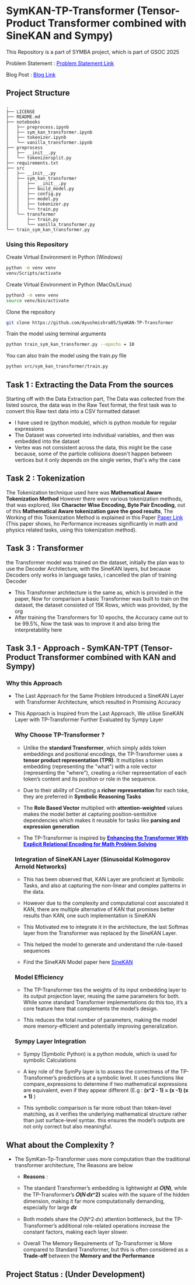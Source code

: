 # SymKAN-TP-Transformer (Tensor-Product Transformer combined with SineKAN and Sympy)

This Repository is a part of SYMBA project, which is part of GSOC 2025 

Problem Statement : <a href="https://ml4sci.org/gsoc/2025/proposal_SYMBA6.html" style="color:blue;">Problem Statement Link</a>

Blog Post : <a href="https://medium.com/@ayush89718/exploring-squared-amplitudes-in-high-energy-physics-with-ml4sci-my-gsoc-journey-453a2349f9d5" style="color:blue;">Blog Link</a>


## Project Structure 
```
.
├── LICENSE
├── README.md
├── notebooks
│   ├── preprocess.ipynb
│   ├── sym_kan_transformer.ipynb
│   ├── tokenizer.ipynb
│   └── vanilla_transformer.ipynb
├── preprocess
│   ├── __init__.py
│   └── tokenizersplit.py
├── requirements.txt
├── src
│   ├── __init__.py
│   ├── sym_kan_transformer
│   │   ├── __init__.py
│   │   ├── build_model.py
│   │   ├── config.py
│   │   ├── model.py
│   │   ├── tokenizer.py
│   │   └── train.py
│   └── transformer
│       ├── train.py
│       └── vanilla_transformer.py
└── train_sym_kan_transformer.py

```

### Using this Repository 

Create Virtual Environment in Python (Windows)
```bash
python -m venv venv 
venv/Scripts/activate
```

Create Virtual Environment in Python (MacOs/Linux)
```bash
python3 -m venv venv 
source venv/bin/activate
```


Clone the repository 

```bash
git clone https://github.com/Ayushmishra05/SymKAN-TP-Transformer
```

Train the model using terminal arguments

```bash
python train_sym_kan_transformer.py --epochs = 10
```

You can also train the model using the train.py file

```bash
python src/sym_kan_transformer/train.py
```

## Task 1 :  Extracting the Data From the sources 
Starting off with the Data Extraction part, The Data was collected from the listed source, the data was in the Raw Text format, the first task was to convert this Raw text data into a CSV formatted dataset
* I have used re (python module), which is python module for regular expressions 
* The Dataset was converted into individual variables, and then was embedded into the dataset 
* Vertex was not consistent across the data, this might be the case because, some of the particle collisions doesn't happen between vertices but it only depends on the single vertex, that's why the case 


## Task 2 : Tokenization  
The Tokenization technique used here was 
   **Mathematical Aware Tokenization Method** 
   However there were various tokenization methods, that was explored, like **Character Wise Encoding, Byte Pair Encoding**, out of this **Mathematical Aware tokenization gave the good results**, The Working of this Tokenization Method is explained in this Paper <a href="https://cdn.iiit.ac.in/cdn/web2py.iiit.ac.in/research_centres/publications/download/inproceedings.pdf.867521e9a9170b72.312e393738313631313937373137322e33332e706466.pdf" style="color:blue;">Paper Link</a> (This paper shows, ho Performance increases significantly in math and physics related tasks, using this tokenization method). 


## Task 3 : Transformer 
the Transformer model was trained on the dataset, initially the plan was to use the Decoder Architecture, with the SineKAN layers, but because Decoders only works in language tasks, i cancelled the plan of training Decoder 

* This Transformer architecture is the same as, which is provided in the paper, Now for comparison a basic Transformer was built to train on the dataset, the dataset consisted of 15K Rows, which was provided, by the org
* After training the Transformers for 10 epochs, the Accuracy came out to be 99.5%, Now the task was to improve it and also bring the interpretability here 

## Task 3.1 - Approach - SymKAN-TPT (Tensor-Product Transformer combined with KAN and Sympy)
 ### Why this Approach 
* The Last Approach for the Same Problem Introduced a SineKAN Layer with Transformer Architecture, which resulted in Promising Accuracy 
* This Approach is Inspired from the Last Approach, We utilise SineKAN Layer with TP-Transformer Further Evaluated by Sympy Layer 
  
  ### Why Choose TP-Transformer ? 
   * Unlike the **standard Transformer**, which simply adds token embeddings and positional encodings, the TP-Transformer uses a **tensor product representation (TPR)**. It multiplies a token embedding (representing the "what") with a role vector (representing the "where"), creating a richer representation of each token’s content and its position or role in the sequence.

   * Due to their ability of Creating a **richer representation** for each toke, they are preferred in **Symbolic Reasoning Tasks**

   * The **Role Based Vector** multiplied with **attention-weighted** values makes the model better at capturing position-sentsitive dependencies which makes it reusable for tasks like **parsing and expression generation** 

   * The TP-Transformer is inspired by **<a href = "https://arxiv.org/pdf/1910.06611" style = "color:blue"> Enhancing the Transformer With Explicit Relational
Encoding for Math Problem Solving </a>** 

  ### Integration of SineKAN Layer (Sinusoidal Kolmogorov Arnold Networks)

  * This has been observed that, KAN Layer are proficient at Symbolic Tasks, and also at capturing the non-linear and complex patterns in the data. 
  * However due to the complexity and computational cost asscoiated it KAN, there are multiple alternative of KAN that promises better results than KAN, one such implementation is SineKAN

  * This Motivated me to integrate it in the architecture, the last Softmax layer from the Transformer was replaced by the SineKAN Layer.

  * This helped the model to generate and understand the rule-based sequences 

  * Find the SineKAN Model paper here <a href="https://arxiv.org/html/2407.04149v1" style="color:blue;">SineKAN</a>
  



  ### Model Efficiency 
  * The TP-Transformer ties the weights of its input embedding layer to its output projection layer, reusing the same parameters for both. While some standard Transformer implementations do this too, it’s a core feature here that complements the model’s design. 

  * This reduces the total number of parameters, making the model more memory-efficient and potentially improving generalization. 

  ### Sympy Layer Integration 
  * Sympy (Symbolic Python) is a python module, which is used for symbolic Calculations 

  * A key role of the SymPy layer is to assess the correctness of the TP-Transformer’s predictions at a symbolic level. It uses functions like compare_expressions to determine if two mathematical expressions are equivalent, even if they appear different (E.g  : **(x^2 - 1) = (x -1) (x + 1)** ) 
  
  * This symbolic comparison is far more robust than token-level matching, as it verifies the underlying mathematical structure rather than just surface-level syntax. this ensures the model’s outputs are not only correct but also meaningful. 


 

## What about the Complexity ?

   * The SymKan-Tp-Transformer uses more computation than the traditional transformer architecture, The Reasons are below 

      * **Reasons** : 
      * The standard Transformer’s embedding is lightweight at **𝑂(𝑁)**, while the TP-Transformer’s **𝑂(𝑁⋅𝑑𝑥^2)** scales with the square of the hidden dimension, making it far more computationally demanding, especially for large **𝑑𝑥** 

      * Both models share the 𝑂(𝑁^2⋅𝑑𝑥) attention bottleneck, but the TP-Transformer’s additional role-related operations increase the constant factors, making each layer slower.

      *  Overall The Memory Requirements of Tp-Transformer is More compared to Standard Transformer, but this is often considered as a **Trade-off** between the **Memory and the Performance** 

## Project Status : (Under Development)
